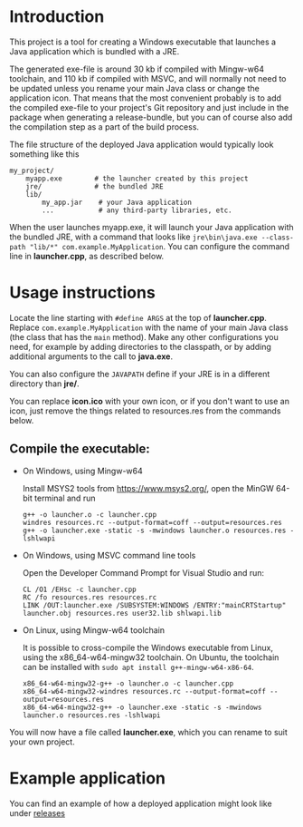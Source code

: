 # Introduction

This project is a tool for creating a Windows executable that launches a Java application which is bundled with a JRE.

The generated exe-file is around 30 kb if compiled with Mingw-w64 toolchain, and 110 kb if compiled with MSVC, and will normally not need to be updated unless you rename your main Java class or change the application icon. That means that the most convenient probably is to add the compiled exe-file to your project's Git repository and just include in the package when generating a release-bundle, but you can of course also add the compilation step as a part of the build process.

The file structure of the deployed Java application would typically look something like this

```
my_project/
    myapp.exe        # the launcher created by this project
    jre/             # the bundled JRE
    lib/
        my_app.jar    # your Java application
        ...           # any third-party libraries, etc.
```

When the user launches myapp.exe, it will launch your Java application with the bundled JRE, with a command that looks like ```jre\bin\java.exe --class-path "lib/*" com.example.MyApplication```. You can configure the command line in **launcher.cpp**, as described below.

# Usage instructions

Locate the line starting with ```#define ARGS``` at the top of **launcher.cpp**. Replace ```com.example.MyApplication``` with the name of your main Java class (the class that has the ```main``` method). Make any other configurations you need, for example by adding directories to the classpath, or by adding additional arguments to the call to **java.exe**.

You can also configure the ```JAVAPATH``` define if your JRE is in a different directory than **jre/**.

You can replace **icon.ico** with your own icon, or if you don't want to use an icon, just remove the things related to resources.res from the commands below.

## Compile the executable:

* On Windows, using Mingw-w64

    Install MSYS2 tools from https://www.msys2.org/, open the MinGW 64-bit terminal and run

    ```
    g++ -o launcher.o -c launcher.cpp
    windres resources.rc --output-format=coff --output=resources.res
    g++ -o launcher.exe -static -s -mwindows launcher.o resources.res -lshlwapi
    ```

* On Windows, using MSVC command line tools

    Open the Developer Command Prompt for Visual Studio and run:

    ```
    CL /O1 /EHsc -c launcher.cpp
    RC /fo resources.res resources.rc
    LINK /OUT:launcher.exe /SUBSYSTEM:WINDOWS /ENTRY:"mainCRTStartup" launcher.obj resources.res user32.lib shlwapi.lib
    ```

* On Linux, using Mingw-w64 toolchain

    It is possible to cross-compile the Windows executable from Linux, using the x86_64-w64-mingw32 toolchain. On Ubuntu, the toolchain can be installed with ```sudo apt install g++-mingw-w64-x86-64```.

    ```
    x86_64-w64-mingw32-g++ -o launcher.o -c launcher.cpp
    x86_64-w64-mingw32-windres resources.rc --output-format=coff --output=resources.res
    x86_64-w64-mingw32-g++ -o launcher.exe -static -s -mwindows launcher.o resources.res -lshlwapi
    ```

You will now have a file called **launcher.exe**, which you can rename to suit your own project.


# Example application

You can find an example of how a deployed application might look like under [releases](https://github.com/foolo/windows-jre-laucher/releases)
